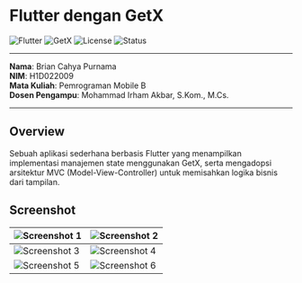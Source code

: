 # Flutter dengan GetX

![Flutter](https://img.shields.io/badge/Flutter-3.24.4-blue)
![GetX](https://img.shields.io/badge/GetX-4.6-orange)
![License](https://img.shields.io/badge/License-MIT-green)
![Status](https://img.shields.io/badge/Status-Completed-brightgreen)

---

**Nama**: Brian Cahya Purnama  
**NIM**: H1D022009  
**Mata Kuliah**: Pemrograman Mobile B  
**Dosen Pengampu**: Mohammad Irham Akbar, S.Kom., M.Cs.

---

## Overview

Sebuah aplikasi sederhana berbasis Flutter yang menampilkan implementasi manajemen state menggunakan GetX, serta mengadopsi arsitektur MVC (Model-View-Controller) untuk memisahkan logika bisnis dari tampilan.

## Screenshot

| ![Screenshot 1](https://github.com/user-attachments/assets/662f93ee-99ef-4407-8dae-6bd31a90480a) | ![Screenshot 2](https://github.com/user-attachments/assets/f60c3263-afc1-416d-a7ad-2fddda761b33) |
|----------------------------------------------------|----------------------------------------------------|
| ![Screenshot 3](https://github.com/user-attachments/assets/265a9276-60fe-4cd6-9475-e926188b772c) | ![Screenshot 4](https://github.com/user-attachments/assets/daf2819d-9248-44d8-bb62-6105ad7be379) |
| ![Screenshot 5](https://github.com/user-attachments/assets/200bbd7e-1811-45ac-87e5-bd21939d4ee1) | ![Screenshot 6](https://github.com/user-attachments/assets/a5f58229-f4b0-44a1-8cb5-65305d27555c) |

